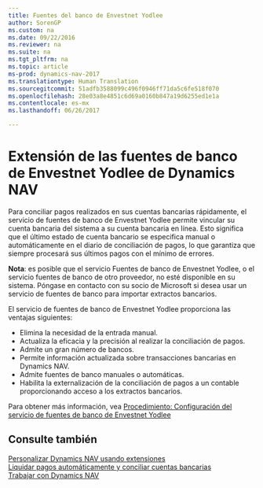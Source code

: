 ```yaml
---
title: Fuentes del banco de Envestnet Yodlee
author: SorenGP
ms.custom: na
ms.date: 09/22/2016
ms.reviewer: na
ms.suite: na
ms.tgt_pltfrm: na
ms.topic: article
ms-prod: dynamics-nav-2017
ms.translationtype: Human Translation
ms.sourcegitcommit: 51adfb3588099c496f0946ff71da5c6fe518f070
ms.openlocfilehash: 28e03a8e4851c6d69a0160b847a19d6255ed1e1a
ms.contentlocale: es-mx
ms.lasthandoff: 06/26/2017

---
```


# <a name="the-envestnet-yodlee-bank-feeds-extension-to-dynamics-nav"></a>Extensión de las fuentes de banco de Envestnet Yodlee de Dynamics NAV
Para conciliar pagos realizados en sus cuentas bancarias rápidamente, el servicio de fuentes de banco de Envestnet Yodlee permite vincular su cuenta bancaria del sistema a su cuenta bancaria en línea. Esto significa que el último estado de cuenta bancario se especifica manual o automáticamente en el diario de conciliación de pagos, lo que garantiza que siempre procesará sus últimos pagos con el mínimo de errores.

**Nota**: es posible que el servicio Fuentes de banco de Envestnet Yodlee, o el servicio fuentes de banco de otro proveedor, no esté disponible en su sistema. Póngase en contacto con su socio de Microsoft si desea usar un servicio de fuentes de banco para importar extractos bancarios.

El servicio de fuentes de banco de Envestnet Yodlee proporciona las ventajas siguientes:

- Elimina la necesidad de la entrada manual.
- Actualiza la eficacia y la precisión al realizar la conciliación de pagos.
- Admite un gran número de bancos.
- Permite información actualizada sobre transacciones bancarias en Dynamics NAV.
- Admite fuentes de banco manuales o automáticas.
- Habilita la externalización de la conciliación de pagos a un contable proporcionando acceso a los extractos bancarios.

Para obtener más información, vea [Procedimiento: Configuración del servicio de fuentes de banco de Envestnet Yodlee](bank-how-setup-bank-statement-service.md)

## <a name="see-also"></a>Consulte también  
[Personalizar Dynamics NAV usando extensiones](ui-extensions.md)    
[Liquidar pagos automáticamente y conciliar cuentas bancarias](receivables-apply-payments-auto-reconcile-bank-accounts.md)  
[Trabajar con Dynamics NAV](ui-work-product.md)

